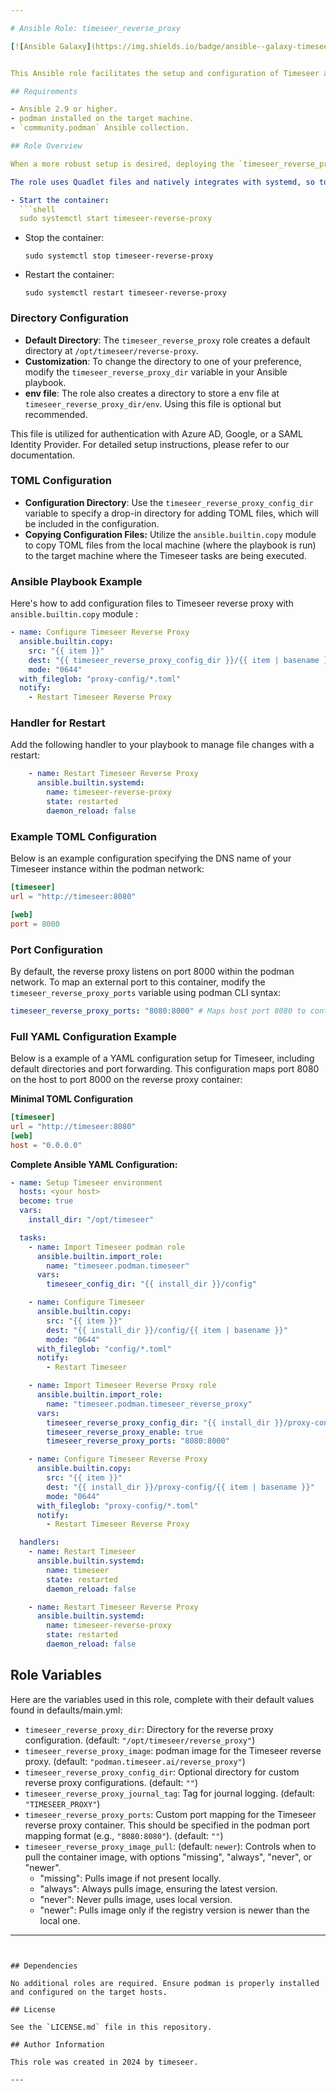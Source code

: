 ```yaml
---

# Ansible Role: timeseer_reverse_proxy

[![Ansible Galaxy](https://img.shields.io/badge/ansible--galaxy-timeseer_reverse_proxy-yellow.svg)](https://galaxy.ansible.com/ui/namespaces/timeseer/)


This Ansible role facilitates the setup and configuration of Timeseer and its reverse proxy in a podman environment. The role includes tasks for preparing storage directories, configuring podman volumes, managing podman containers for timeseer, and setting up a reverse proxy for Timeseer.

## Requirements

- Ansible 2.9 or higher.
- podman installed on the target machine.
- `community.podman` Ansible collection.

## Role Overview

When a more robust setup is desired, deploying the `timeseer_reverse_proxy` role is recommended. By default, Timeseer includes a reverse proxy that is facilitated through another Timeseer container.

The role uses Quadlet files and natively integrates with systemd, so to start, stop, or restart the container, you will need to use `systemctl` commands. Here are the commands:

- Start the container:
  ```shell
  sudo systemctl start timeseer-reverse-proxy
  ```

- Stop the container:
  ```shell
  sudo systemctl stop timeseer-reverse-proxy
  ```

- Restart the container:
  ```shell
  sudo systemctl restart timeseer-reverse-proxy
  ```

### Directory Configuration
- **Default Directory**: The `timeseer_reverse_proxy` role creates a default directory at `/opt/timeseer/reverse-proxy`.
- **Customization**: To change the directory to one of your preference, modify the `timeseer_reverse_proxy_dir` variable in your Ansible playbook.
- **env file**: The role also creates a directory to store a env file at `timeseer_reverse_proxy_dir/env`. Using this file is optional but recommended.
  
This file is utilized for authentication with Azure AD, Google, or a SAML Identity Provider. For detailed setup instructions, please refer to our documentation.

### TOML Configuration
- **Configuration Directory**: Use the `timeseer_reverse_proxy_config_dir` variable to specify a drop-in directory for adding TOML files, which will be included in the configuration.
- **Copying Configuration Files:** Utilize the `ansible.builtin.copy` module to copy TOML files from the local machine (where the playbook is run) to the target machine where the Timeseer tasks are being executed.

### Ansible Playbook Example
Here's how to add configuration files  to Timeseer reverse proxy with  `ansible.builtin.copy`  module :

```yaml
- name: Configure Timeseer Reverse Proxy
  ansible.builtin.copy:
    src: "{{ item }}"
    dest: "{{ timeseer_reverse_proxy_config_dir }}/{{ item | basename }}"
    mode: "0644"
  with_fileglob: "proxy-config/*.toml"
  notify:
    - Restart Timeseer Reverse Proxy
```

### Handler for Restart
Add the following handler to your playbook to manage file changes with a restart:

```yaml
    - name: Restart Timeseer Reverse Proxy
      ansible.builtin.systemd:
        name: timeseer-reverse-proxy
        state: restarted
        daemon_reload: false
```

### Example TOML Configuration
Below is an example configuration specifying the DNS name of your Timeseer instance within the podman network:

```toml
[timeseer]
url = "http://timeseer:8080"

[web]
port = 8000
```

### Port Configuration
By default, the reverse proxy listens on port 8000  within the podman network. To map an external port to this container, modify the `timeseer_reverse_proxy_ports` variable using podman CLI syntax:

```yaml
timeseer_reverse_proxy_ports: "8080:8000" # Maps host port 8080 to container port 8000
```
### Full YAML Configuration Example

Below is a  example of a YAML configuration setup for Timeseer, including default directories and port forwarding. This configuration maps port 8080 on the host to port 8000 on the reverse proxy container:

**Minimal TOML Configuration**
```toml
[timeseer]
url = "http://timeseer:8080"
[web]
host = "0.0.0.0"
```

**Complete Ansible YAML Configuration:**
```yaml
- name: Setup Timeseer environment
  hosts: <your host>
  become: true
  vars:
    install_dir: "/opt/timeseer"

  tasks:
    - name: Import Timeseer podman role
      ansible.builtin.import_role:
        name: "timeseer.podman.timeseer"
      vars:
        timeseer_config_dir: "{{ install_dir }}/config"

    - name: Configure Timeseer
      ansible.builtin.copy:
        src: "{{ item }}"
        dest: "{{ install_dir }}/config/{{ item | basename }}"
        mode: "0644"
      with_fileglob: "config/*.toml"
      notify:
        - Restart Timeseer

    - name: Import Timeseer Reverse Proxy role
      ansible.builtin.import_role:
        name: "timeseer.podman.timeseer_reverse_proxy"
      vars:
        timeseer_reverse_proxy_config_dir: "{{ install_dir }}/proxy-config"
        timeseer_reverse_proxy_enable: true
        timeseer_reverse_proxy_ports: "8080:8000"

    - name: Configure Timeseer Reverse Proxy
      ansible.builtin.copy:
        src: "{{ item }}"
        dest: "{{ install_dir }}/proxy-config/{{ item | basename }}"
        mode: "0644"
      with_fileglob: "proxy-config/*.toml"
      notify:
        - Restart Timeseer Reverse Proxy

  handlers:
    - name: Restart Timeseer
      ansible.builtin.systemd:
        name: timeseer
        state: restarted
        daemon_reload: false

    - name: Restart Timeseer Reverse Proxy
      ansible.builtin.systemd:
        name: timeseer-reverse-proxy
        state: restarted
        daemon_reload: false


```


## Role Variables

Here are the variables used in this role, complete with their default values found in defaults/main.yml:

- `timeseer_reverse_proxy_dir`: Directory for the reverse proxy configuration. (default: `"/opt/timeseer/reverse_proxy"`)
- `timeseer_reverse_proxy_image`: podman image for the Timeseer reverse proxy. (default: `"podman.timeseer.ai/reverse_proxy"`)
- `timeseer_reverse_proxy_config_dir`: Optional directory for custom reverse proxy configurations. (default: `""`)
- `timeseer_reverse_proxy_journal_tag`: Tag for journal logging. (default: `"TIMESEER_PROXY"`)
- `timeseer_reverse_proxy_ports`: Custom port mapping for the Timeseer reverse proxy container. This should be specified in the podman port mapping format (e.g., `"8080:8080"`). (default: `""`)
- `timeseer_reverse_proxy_image_pull`: (default: `newer`): Controls when to pull the container image, with options "missing", "always", "never", or "newer". 
  - "missing": Pulls image if not present locally.
  - "always": Always pulls image, ensuring the latest version.
  - "never": Never pulls image, uses local version.
  - "newer": Pulls image only if the registry version is newer than the local one.
---
```


## Dependencies

No additional roles are required. Ensure podman is properly installed and configured on the target hosts.

## License

See the `LICENSE.md` file in this repository.

## Author Information

This role was created in 2024 by timeseer.

---
